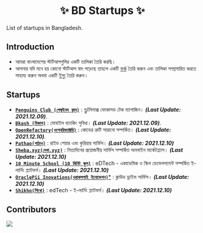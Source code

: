 <h1 align="center">
    ✨ BD Startups ✨
</h1>

List of startups in Bangladesh.

## Introduction
- আমরা বাংলাদেশের স্টার্টআপগুলির একটি তালিকা তৈরি করছি।
- আপনার যদি মনে হয় কোনো স্টার্টআপ বাদ পড়েছে তাহলে একটি [ফর্ক](https://github.com/fazlerabbi37/b-startups/fork) তৈরি করুন এবং তালিকা সম্প্রসারিত করতে সাহায্য করুন অথবা একটি [ইস্যু](https://github.com/fazlerabbi37/b-startups/issues) তৈরি করুন।

## Startups
- [**`Penguins Club (পেঙ্গুইনস ক্লাব)`**](https://thepenguins.club/) : গ্নু/লিনাক্স ফোকাসড টেক ম্যাগাজিন। ***(Last Update: 2021.12.09)***. 
- [**`Bkash (বিকাশ)`**](https://www.bkash.com/) : মোবাইল ব্যাংকিং সুবিধা। ***(Last Update: 2021.12.09)***.
- [**`OpenRefactory(ওপেনরিফ্যাক্টরি)`**](https://www.openrefactory.com) : কোডের ত্রুটি সারানো সম্পর্কিত। ***(Last Update: 2021.12.10)***.
- [**`Pathao(পাঠাও)`**](https://pathao.com/) : রাইড শেয়ার এবং কুরিয়ার সার্ভিস। ***(Last Update: 2021.12.10)***
- [**`Sheba.xyz(সেবা.xyz‍)`**](https://www.sheba.xyz) : নিত্যদিনের প্রয়োজনীয় সার্ভিস সম্পর্কিত অনলাইন মার্কেটপ্ল্যাস। ***(Last Update: 2021.12.10)***
- [**`10 Minute School (10 মিনিট স্কুল)`**](https://10minuteschool.com) : eDTech - একাডেমিক ও স্কিল ডেভেলপমেন্ট সম্পর্কিত ই-লার্নিং প্ল্যাটফর্ম। ***(Last Update: 2021.12.10)***
- [**`OraclePii Inovations(ওরাকলপাই ইনোভেশন)`***](https://oraclepii.com) : ক্লাউড ড্রাইভ সার্ভিস। ***(Last Update: 2021.12.10)***
- [**`Shikho(শিখো)‍`**](https://shikho.tech) : edTech - ই-লার্নিং প্ল্যাটফর্ম। ***(Last Update: 2021.12.10)***

## Contributors
<a href="https://github.com/fazlerabbi37/b-startups/graphs/contributors">
  <img src="https://contrib.rocks/image?repo=fazlerabbi37/b-startups"/>
</a>
